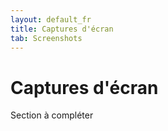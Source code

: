```yaml
---
layout: default_fr
title: Captures d'écran
tab: Screenshots
---
```


# Captures d'écran

Section à compléter
